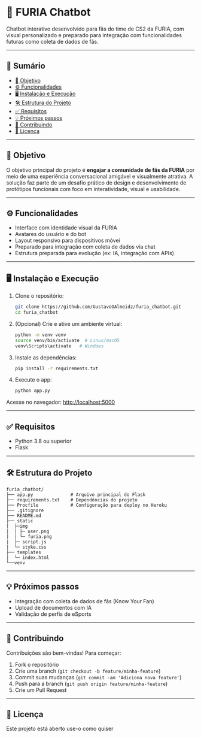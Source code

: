 # 🤖 FURIA Chatbot

Chatbot interativo desenvolvido para fãs do time de CS2 da FURIA, com visual personalizado e preparado para integração com funcionalidades futuras como coleta de dados de fãs.

---

## 📌 Sumário

- [🎯 Objetivo](#-objetivo)
- [⚙️ Funcionalidades](#-funcionalidades)
- [🖥️ Instalação e Execução](#️-instalação-e-execução)
- [🛠 Estrutura do Projeto](#-estrutura-do-projeto)
- [✅ Requisitos](#-requisitos)
- [💡 Próximos passos](#-proximos-passos)
- [🤝 Contribuindo](#-contribuindo)
- [📄 Licença](#-licença)

---

## 🎯 Objetivo

O objetivo principal do projeto é **engajar a comunidade de fãs da FURIA** por meio de uma experiência conversacional amigável e visualmente atrativa. A solução faz parte de um desafio prático de design e desenvolvimento de protótipos funcionais com foco em interatividade, visual e usabilidade.

---

## ⚙️ Funcionalidades

- Interface com identidade visual da FURIA
- Avatares do usuário e do bot
- Layout responsivo para dispositivos móvei
- Preparado para integração com coleta de dados via chat
- Estrutura preparada para evolução (ex: IA, integração com APIs)

---

## 🖥️ Instalação e Execução

1. Clone o repositório:
   ```bash
   git clone https://github.com/GustavoOAlmeidz/furia_chatbot.git
   cd furia_chatbot
   ```

2. (Opcional) Crie e ative um ambiente virtual:
   ```bash
   python -m venv venv
   source venv/bin/activate  # Linux/macOS
   venv\Scripts\activate   # Windows
   ```

3. Instale as dependências:
   ```bash
   pip install -r requirements.txt
   ```

4. Execute o app:
   ```bash
   python app.py
   ```

Acesse no navegador: [http://localhost:5000](http://localhost:5000)

---

## ✅ Requisitos

- Python 3.8 ou superior
- Flask

---

## 🛠 Estrutura do Projeto

```
furia_chatbot/
├── app.py              # Arquivo principal do Flask
├── requirements.txt    # Dependências do projeto
├── Procfile            # Configuração para deploy no Heroku
├── .gitignore
├── README.md
├── static
|  ├─img
|  | ├─ user.png
|  | └─ furia.png
|  ├─ script.js
|  └─ styke.css
├── templates
|  └─ index.html
└──venv
```

---

## 💡 Próximos passos

- Integração com coleta de dados de fãs (Know Your Fan)
- Upload de documentos com IA
- Validação de perfis de eSports

---

## 🤝 Contribuindo

Contribuições são bem-vindas! Para começar:

1. Fork o repositório
2. Crie uma branch (`git checkout -b feature/minha-feature`)
3. Commit suas mudanças (`git commit -am 'Adiciona nova feature'`)
4. Push para a branch (`git push origin feature/minha-feature`)
5. Crie um Pull Request

---

## 📄 Licença

Este projeto está aberto use-o como quiser
